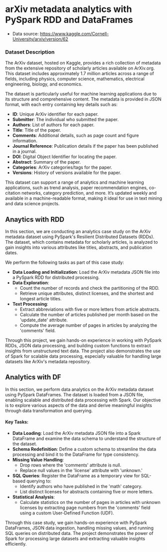 # arXiv metadata analytics with PySpark RDD and DataFrames
- Data source: https://www.kaggle.com/Cornell-University/arxiv/version/62

### Dataset Description

The ArXiv dataset, hosted on Kaggle, provides a rich collection of metadata from the extensive repository of scholarly articles available on ArXiv.org. This dataset includes approximately 1.7 million articles across a range of fields, including physics, computer science, mathematics, electrical engineering, biology, and economics. 

The dataset is particularly useful for machine learning applications due to its structure and comprehensive content. The metadata is provided in JSON format, with each entry containing key details such as:

- **ID**: Unique ArXiv identifier for each paper.
- **Submitter**: The individual who submitted the paper.
- **Authors**: List of authors for each paper.
- **Title**: Title of the paper.
- **Comments**: Additional details, such as page count and figure information.
- **Journal Reference**: Publication details if the paper has been published in a journal.
- **DOI**: Digital Object Identifier for locating the paper.
- **Abstract**: Summary of the paper.
- **Categories**: ArXiv categories/tags for the paper.
- **Versions**: History of versions available for the paper.

This dataset can support a range of analytics and machine learning applications, such as trend analysis, paper recommendation engines, co-citation networks, category prediction, and more. It’s updated weekly and available in a machine-readable format, making it ideal for use in text mining and data science projects.


## Anaytics with RDD

In this section, we are conducting an analytics case study on the ArXiv metadata dataset using PySpark's Resilient Distributed Datasets (RDDs). The dataset, which contains metadata for scholarly articles, is analyzed to gain insights into various attributes like titles, abstracts, and publication dates.

We perform the following tasks as part of this case study:
- **Data Loading and Initialization**: Load the ArXiv metadata JSON file into a PySpark RDD for distributed processing.
- **Data Exploration**:
  - Count the number of records and check the partitioning of the RDD.
  - Retrieve unique attributes, distinct licenses, and the shortest and longest article titles.
- **Text Processing**:
  - Extract abbreviations with five or more letters from article abstracts.
  - Calculate the number of articles published per month based on the 'update_date' attribute.
  - Compute the average number of pages in articles by analyzing the 'comments' field.
  
Through this project, we gain hands-on experience in working with PySpark RDDs, JSON data processing, and building custom functions to extract insights from unstructured text data. The project also demonstrates the use of Spark for scalable data processing, especially valuable for handling large datasets like ArXiv's metadata repository.


## Analytics with DF


In this section, we perform data analytics on the ArXiv metadata dataset using PySpark DataFrames. The dataset is loaded from a JSON file, enabling scalable and distributed data processing with Spark. Our objective is to explore various aspects of the data and derive meaningful insights through data transformation and querying.

#### Key Tasks:
- **Data Loading**: Load the ArXiv metadata JSON file into a Spark DataFrame and examine the data schema to understand the structure of the dataset.
- **Schema Redefinition**: Define a custom schema to streamline the data processing and bind it to the DataFrame for type consistency.
- **Missing Value Handling**:
  - Drop rows where the 'comments' attribute is null.
  - Replace null values in the 'license' attribute with 'unknown.'
- **SQL Queries**: Register the DataFrame as a temporary view for SQL-based querying to:
  - Identify authors who have published in the 'math' category.
  - List distinct licenses for abstracts containing five or more letters.
- **Statistical Analysis**:
  - Calculate statistics on the number of pages in articles with unknown licenses by extracting page numbers from the 'comments' field using a custom User-Defined Function (UDF).
  
Through this case study, we gain hands-on experience with PySpark DataFrames, JSON data ingestion, handling missing values, and running SQL queries on distributed data. The project demonstrates the power of Spark for processing large datasets and extracting valuable insights efficiently.